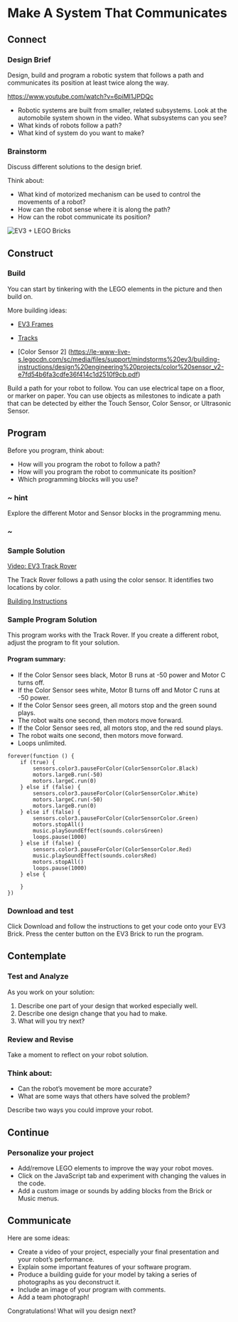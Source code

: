 # Make A System That Communicates

## Connect 

### Design Brief

Design, build and program a robotic system that follows a path and communicates its position at least twice along the way.

https://www.youtube.com/watch?v=6piMI1JPDQc

*	Robotic systems are built from smaller, related subsystems. Look at the automobile system shown in the video. What subsystems can you see?
*	What kinds of robots follow a path?
*	What kind of system do you want to make?

### Brainstorm

Discuss different solutions to the design brief.

Think about:
* What kind of motorized mechanism can be used to control the movements of a robot?
* How can the robot sense where it is along the path?
* How can the robot communicate its position?
 
 ![EV3 + LEGO Bricks](/static/lessons/make-it-communicate/hero.png)

## Construct 

### Build

You can start by tinkering with the LEGO elements in the picture and then build on.

More building ideas: 
* [EV3 Frames](https://le-www-live-s.legocdn.com/sc/media/files/support/mindstorms%20ev3/building-instructions/design%20engineering%20projects/ev3%20frames-5054ee378e624fb4cb31158d2fc8e5cf.pdf)

* [Tracks](https://le-www-live-s.legocdn.com/sc/media/files/support/mindstorms%20ev3/building-instructions/design%20engineering%20projects/tracks-32d7554813af3f25cf5012d54a4bad2b.pdf)

* [Color Sensor 2] (https://le-www-live-s.legocdn.com/sc/media/files/support/mindstorms%20ev3/building-instructions/design%20engineering%20projects/color%20sensor_v2-e7fd54b6fa3cdfe36f414c1d2510f9cb.pdf)


Build a path for your robot to follow. You can use electrical tape on a floor, or marker on paper. You can use objects as milestones to indicate a path that can be detected by either the Touch Sensor, Color Sensor, or Ultrasonic Sensor. 

## Program 

Before you program, think about: 
 
*	How will you program the robot to follow a path?
*	How will you program the robot to communicate its position?
*	Which programming blocks will you use?

### ~ hint

Explore the different Motor and Sensor blocks in the programming menu.

### ~

### Sample Solution 

[Video: EV3 Track Rover](/static/make-it-communicate/trackrover.mp4)

The Track Rover follows a path using the color sensor. It identifies two locations by color.

[Building Instructions](https://le-www-live-s.legocdn.com/sc/media/lessons/mindstorms-ev3/ev3-dep/building%20instructions/track-rover-bi-6aadb1b053df0c58a0dea108b5ce0eea.pdf)

### Sample Program Solution 

This program works with the Track Rover. If you create a different robot, adjust the program to fit your solution. 

#### Program summary: 

* If the Color Sensor sees black, Motor B runs at -50 power and Motor C turns off.
* If the Color Sensor sees white, Motor B turns off and Motor C runs at -50 power.
* If the Color Sensor sees green, all motors stop and the green sound plays. 
* The robot waits one second, then motors move forward.
* If the Color Sensor sees red, all motors stop, and the red sound plays.
* The robot waits one second, then motors move forward.
* Loops unlimited.

```blocks
forever(function () {
    if (true) {
        sensors.color3.pauseForColor(ColorSensorColor.Black)
        motors.largeB.run(-50)
        motors.largeC.run(0)
    } else if (false) {
        sensors.color3.pauseForColor(ColorSensorColor.White)
        motors.largeC.run(-50)
        motors.largeB.run(0)
    } else if (false) {
        sensors.color3.pauseForColor(ColorSensorColor.Green)
        motors.stopAll()
        music.playSoundEffect(sounds.colorsGreen)
        loops.pause(1000)
    } else if (false) {
        sensors.color3.pauseForColor(ColorSensorColor.Red)
        music.playSoundEffect(sounds.colorsRed)
        motors.stopAll()
        loops.pause(1000)
    } else {
    	
    }
})
```

### Download and test

Click Download and follow the instructions to get your code onto your EV3 Brick. Press the center button on the EV3 Brick to run the program.

## Contemplate 

### Test and Analyze 

As you work on your solution: 
1. Describe one part of your design that worked especially well. 
2. Describe one design change that you had to make. 
3. What will you try next? 


### Review and Revise 
Take a moment to reflect on your robot solution. 

### Think about: 
*	Can the robot’s movement be more accurate? 
*	What are some ways that others have solved the problem?

Describe two ways you could improve your robot.

## Continue 

### Personalize your project
*	Add/remove LEGO elements to improve the way your robot moves. 
*	Click on the JavaScript tab and experiment with changing the values in the code.
*	Add a custom image or sounds by adding blocks from the Brick or Music menus.

## Communicate 

Here are some ideas: 
*	Create a video of your project, especially your final presentation and your robot’s performance. 
*	Explain some important features of your software program. 
*	Produce a building guide for your model by taking a series of photographs as you deconstruct it. 
*	Include an image of your program with comments. 
*	Add a team photograph! 

Congratulations! What will you design next?


